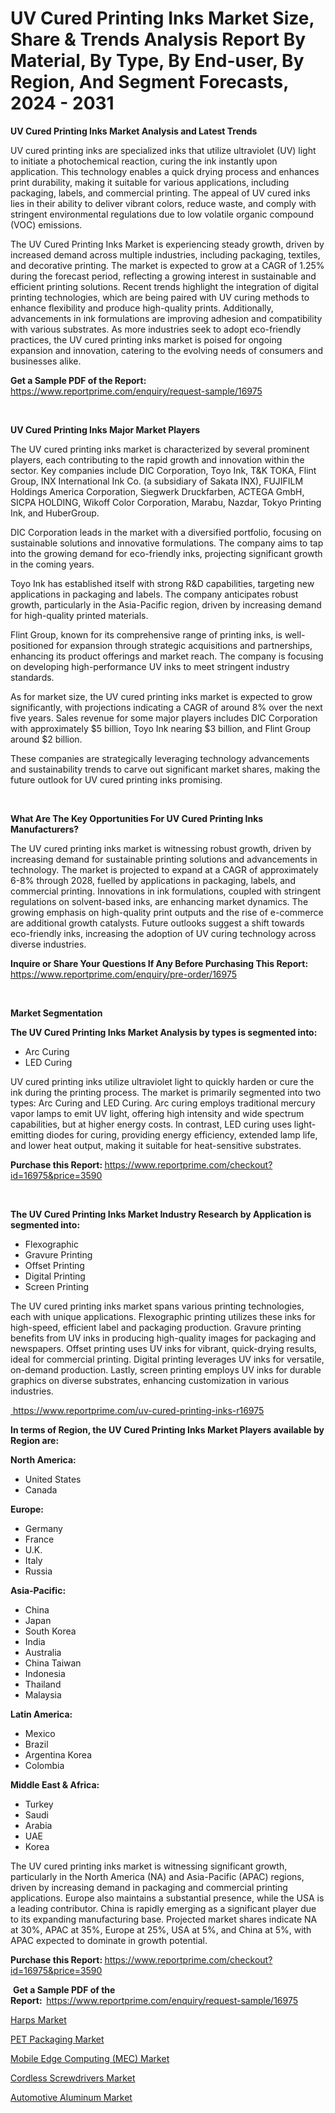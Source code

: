 <p><h1>UV Cured Printing Inks Market Size, Share & Trends Analysis Report By Material, By Type, By End-user, By Region, And Segment Forecasts, 2024 - 2031</h1></p><p><strong>UV Cured Printing Inks Market Analysis and Latest Trends</strong></p>
<p><p>UV cured printing inks are specialized inks that utilize ultraviolet (UV) light to initiate a photochemical reaction, curing the ink instantly upon application. This technology enables a quick drying process and enhances print durability, making it suitable for various applications, including packaging, labels, and commercial printing. The appeal of UV cured inks lies in their ability to deliver vibrant colors, reduce waste, and comply with stringent environmental regulations due to low volatile organic compound (VOC) emissions.</p><p>The UV Cured Printing Inks Market is experiencing steady growth, driven by increased demand across multiple industries, including packaging, textiles, and decorative printing. The market is expected to grow at a CAGR of 1.25% during the forecast period, reflecting a growing interest in sustainable and efficient printing solutions. Recent trends highlight the integration of digital printing technologies, which are being paired with UV curing methods to enhance flexibility and produce high-quality prints. Additionally, advancements in ink formulations are improving adhesion and compatibility with various substrates. As more industries seek to adopt eco-friendly practices, the UV cured printing inks market is poised for ongoing expansion and innovation, catering to the evolving needs of consumers and businesses alike.</p></p>
<p><strong>Get a Sample PDF of the Report:&nbsp;</strong> <a href="https://www.reportprime.com/enquiry/request-sample/16975?utm_campaign=102&utm_medium=2&utm_source=Github&utm_content=ia&utm_term=24112024&utm_id=uv-cured-printing-inks">https://www.reportprime.com/enquiry/request-sample/16975</a></p>
<p>&nbsp;</p>
<p><strong>UV Cured Printing Inks Major Market Players</strong></p>
<p><p>The UV cured printing inks market is characterized by several prominent players, each contributing to the rapid growth and innovation within the sector. Key companies include DIC Corporation, Toyo Ink, T&K TOKA, Flint Group, INX International Ink Co. (a subsidiary of Sakata INX), FUJIFILM Holdings America Corporation, Siegwerk Druckfarben, ACTEGA GmbH, SICPA HOLDING, Wikoff Color Corporation, Marabu, Nazdar, Tokyo Printing Ink, and HuberGroup.</p><p>DIC Corporation leads in the market with a diversified portfolio, focusing on sustainable solutions and innovative formulations. The company aims to tap into the growing demand for eco-friendly inks, projecting significant growth in the coming years.</p><p>Toyo Ink has established itself with strong R&D capabilities, targeting new applications in packaging and labels. The company anticipates robust growth, particularly in the Asia-Pacific region, driven by increasing demand for high-quality printed materials.</p><p>Flint Group, known for its comprehensive range of printing inks, is well-positioned for expansion through strategic acquisitions and partnerships, enhancing its product offerings and market reach. The company is focusing on developing high-performance UV inks to meet stringent industry standards.</p><p>As for market size, the UV cured printing inks market is expected to grow significantly, with projections indicating a CAGR of around 8% over the next five years. Sales revenue for some major players includes DIC Corporation with approximately $5 billion, Toyo Ink nearing $3 billion, and Flint Group around $2 billion. </p><p>These companies are strategically leveraging technology advancements and sustainability trends to carve out significant market shares, making the future outlook for UV cured printing inks promising.</p></p>
<p>&nbsp;</p>
<p><strong>What Are The Key Opportunities For UV Cured Printing Inks Manufacturers?</strong></p>
<p><p>The UV cured printing inks market is witnessing robust growth, driven by increasing demand for sustainable printing solutions and advancements in technology. The market is projected to expand at a CAGR of approximately 6-8% through 2028, fuelled by applications in packaging, labels, and commercial printing. Innovations in ink formulations, coupled with stringent regulations on solvent-based inks, are enhancing market dynamics. The growing emphasis on high-quality print outputs and the rise of e-commerce are additional growth catalysts. Future outlooks suggest a shift towards eco-friendly inks, increasing the adoption of UV curing technology across diverse industries.</p></p>
<p><strong>Inquire or Share Your Questions If Any Before Purchasing This Report:</strong> <a href="https://www.reportprime.com/enquiry/pre-order/16975?utm_campaign=102&utm_medium=2&utm_source=Github&utm_content=ia&utm_term=24112024&utm_id=uv-cured-printing-inks">https://www.reportprime.com/enquiry/pre-order/16975</a></p>
<p>&nbsp;</p>
<p><strong>Market Segmentation</strong></p>
<p><strong>The UV Cured Printing Inks Market Analysis by types is segmented into:</strong></p>
<p><ul><li>Arc Curing</li><li>LED Curing</li></ul></p>
<p><p>UV cured printing inks utilize ultraviolet light to quickly harden or cure the ink during the printing process. The market is primarily segmented into two types: Arc Curing and LED Curing. Arc curing employs traditional mercury vapor lamps to emit UV light, offering high intensity and wide spectrum capabilities, but at higher energy costs. In contrast, LED curing uses light-emitting diodes for curing, providing energy efficiency, extended lamp life, and lower heat output, making it suitable for heat-sensitive substrates.</p></p>
<p><strong>Purchase this Report:&nbsp;</strong><a href="https://www.reportprime.com/checkout?id=16975&price=3590&utm_campaign=102&utm_medium=2&utm_source=Github&utm_content=ia&utm_term=24112024&utm_id=uv-cured-printing-inks">https://www.reportprime.com/checkout?id=16975&price=3590</a></p>
<p>&nbsp;</p>
<p><strong>The UV Cured Printing Inks Market Industry Research by Application is segmented into:</strong></p>
<p><ul><li>Flexographic</li><li>Gravure Printing</li><li>Offset Printing</li><li>Digital Printing</li><li>Screen Printing</li></ul></p>
<p><p>The UV cured printing inks market spans various printing technologies, each with unique applications. Flexographic printing utilizes these inks for high-speed, efficient label and packaging production. Gravure printing benefits from UV inks in producing high-quality images for packaging and newspapers. Offset printing uses UV inks for vibrant, quick-drying results, ideal for commercial printing. Digital printing leverages UV inks for versatile, on-demand production. Lastly, screen printing employs UV inks for durable graphics on diverse substrates, enhancing customization in various industries.</p></p>
<p><a href="https://www.reportprime.com/uv-cured-printing-inks-r16975?utm_campaign=102&utm_medium=2&utm_source=Github&utm_content=ia&utm_term=24112024&utm_id=uv-cured-printing-inks">&nbsp;https://www.reportprime.com/uv-cured-printing-inks-r16975</a></p>
<p><strong>In terms of Region, the UV Cured Printing Inks Market Players available by Region are:</strong></p>
<p>
    <p> <strong> North America: </strong>
        <ul>
            <li>United States</li>
            <li>Canada</li>
        </ul>
        </p> 
    <p> <strong> Europe: </strong>
        <ul>
            <li>Germany</li>
            <li>France</li>
            <li>U.K.</li>
            <li>Italy</li>
            <li>Russia</li>
        </ul>
        </p> 
    <p> <strong> Asia-Pacific: </strong>
        <ul>
            <li>China</li>
            <li>Japan</li>
            <li>South Korea</li>
            <li>India</li>
            <li>Australia</li>
            <li>China Taiwan</li>
            <li>Indonesia</li>
            <li>Thailand</li>
            <li>Malaysia</li>
        </ul>
        </p> 
    <p> <strong> Latin America: </strong>
        <ul>
            <li>Mexico</li>
            <li>Brazil</li>
            <li>Argentina Korea</li>
            <li>Colombia</li>
        </ul>
        </p> 
    <p> <strong> Middle East & Africa: </strong>
        <ul>
            <li>Turkey</li>
            <li>Saudi</li>
            <li>Arabia</li>
            <li>UAE</li>
            <li>Korea</li>
        </ul>
    </p>
    </p>
<p><p>The UV cured printing inks market is witnessing significant growth, particularly in the North America (NA) and Asia-Pacific (APAC) regions, driven by increasing demand in packaging and commercial printing applications. Europe also maintains a substantial presence, while the USA is a leading contributor. China is rapidly emerging as a significant player due to its expanding manufacturing base. Projected market shares indicate NA at 30%, APAC at 35%, Europe at 25%, USA at 5%, and China at 5%, with APAC expected to dominate in growth potential.</p></p>
<p><strong>Purchase this Report: </strong><a href="https://www.reportprime.com/checkout?id=16975&price=3590&utm_campaign=102&utm_medium=2&utm_source=Github&utm_content=ia&utm_term=24112024&utm_id=uv-cured-printing-inks">https://www.reportprime.com/checkout?id=16975&price=3590</a></p>
<p>&nbsp;<strong>Get a Sample PDF of the Report:&nbsp;&nbsp;</strong><a href="https://www.reportprime.com/enquiry/request-sample/16975?utm_campaign=102&utm_medium=2&utm_source=Github&utm_content=ia&utm_term=24112024&utm_id=uv-cured-printing-inks">https://www.reportprime.com/enquiry/request-sample/16975</a></p>
<p><strong></strong></p>
<p><p><a href="https://www.linkedin.com/pulse/harps-market-share-analysis-growth-trends-forecasts-hnzbe?utm_campaign=102&utm_medium=2&utm_source=Github&utm_content=ia&utm_term=24112024&utm_id=uv-cured-printing-inks">Harps Market</a></p><p><a href="https://github.com/NargisHussain75/Market-Research-Report-List-1/blob/main/pet-packaging-market.md?utm_campaign=102&utm_medium=2&utm_source=Github&utm_content=ia&utm_term=24112024&utm_id=uv-cured-printing-inks">PET Packaging Market</a></p><p><a href="https://issuu.com/reportprime-2/docs/mobile-edge-computing-mec-market-si_bc0bbf2df8e623?utm_campaign=102&utm_medium=2&utm_source=Github&utm_content=ia&utm_term=24112024&utm_id=uv-cured-printing-inks">Mobile Edge Computing (MEC) Market</a></p><p><a href="https://www.linkedin.com/pulse/cordless-screwdrivers-market-global-regional-analysis-ohyie?utm_campaign=102&utm_medium=2&utm_source=Github&utm_content=ia&utm_term=24112024&utm_id=uv-cured-printing-inks">Cordless Screwdrivers Market</a></p><p><a href="https://github.com/aclinard83/Market-Research-Report-List-1/blob/main/automotive-aluminum-market.md?utm_campaign=102&utm_medium=2&utm_source=Github&utm_content=ia&utm_term=24112024&utm_id=uv-cured-printing-inks">Automotive Aluminum Market</a></p></p>